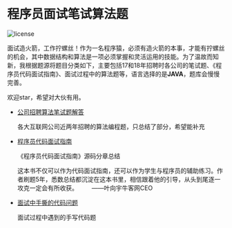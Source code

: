 # 程序员面试笔试算法题

[^_^]:
![license](https://img.shields.io/github/license/mashape/apistatus.svg)

面试造火箭，工作拧螺丝！作为一名程序猿，必须有造火箭的本事，才能有拧螺丝的机会，其中数据结构和算法是一项必须掌握和灵活运用的技能。为了温故而知新，我根据题源将题目分类如下，主要包括17和18年招聘时各公司的笔试题、《程序员代码面试指南》、面试过程中的算法题等，语言选择的是**JAVA**，题库会慢慢完善。

欢迎star，希望对大伙有用。


- [公司招聘算法笔试题解答](https://github.com/LyricYang/Internet-Recruiting-Algorithm-Problems/blob/master/InternetRecruitingAlgorithmProblems/Readme.md)

  各大互联网公司近两年招聘的算法编程题，只总结了部分，希望能补充

- [程序员代码面试指南](https://github.com/LyricYang/Internet-Recruiting-Algorithm-Problems/blob/master/CodeInterviewGuide/README.md)

  《程序员代码面试指南》源码分章总结
  
  这本书不仅可以作为代码面试指南，还可以作为学生与程序员的辅助练习。作者刷题5年，悉数总结都沉淀在这本书里，相信跟着他的引导，从头到尾逐一攻克一定会有所收获。
　　——叶向宇牛客网CEO

- [面试中手撕的代码问题](https://github.com/LyricYang/Internet-Recruiting-Algorithm-Problems/blob/master/INTERVIEW/Interview.md)

  面试过程中遇到的手写代码题


